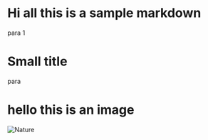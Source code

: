 # Hi all this is a sample markdown
para 1

# Small title
para

<h1>hello this is an image</h1>


![Nature](nature.jpeg)

